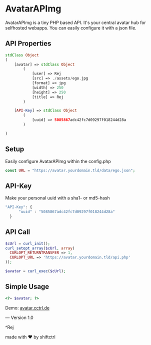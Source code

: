 # AvatarAPImg
AvatarAPImg is a tiny PHP based API. It's your central avatar hub for selfhosted webapps.
You can easily configure it with a json file.

## API Properties
```PHP
stdClass Object
(
    [avatar] => stdClass Object
        (
            [user] => Rej
            [src] => ./assets/ego.jpg
            [format] => jpg
            [width] => 250
            [height] => 250
            [title] => Rej
        )

    [API-Key] => stdClass Object
        (
            [uuid] => 5085867adc42fc7d09297f018244d28a
        )

)
```


## Setup
Easily configure AvatarAPImg within the config.php
```PHP
const URL = "https://avatar.yourdomain.tld/data/ego.json";
```

## API-Key
Make your personal uuid with a sha1- or md5-hash
```javascript
"API-Key": {
      "uuid" : "5085867adc42fc7d09297f018244d28a"
  }
```

## API Call
```PHP
$cUrl = curl_init();
curl_setopt_array($cUrl, array(
  CURLOPT_RETURNTRANSFER => 1,
  CURLOPT_URL => 'https://avatar.yourdomain.tld/api.php'
));

$avatar = curl_exec($cUrl);
```


## Simple Usage
```PHP
<?= $avatar; ?>
```


Demo: [avatar.cctrl.de](http://avatar.cctrl.de)

—
Version 1.0

^Rej

made with ❤ by shiftctrl
